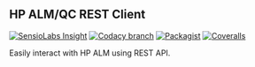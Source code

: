 ## HP ALM/QC REST Client   

[![SensioLabs Insight](https://img.shields.io/sensiolabs/i/03787473-bf91-4436-9173-5c395cea50d3.svg)](https://insight.sensiolabs.com/projects/03787473-bf91-4436-9173-5c395cea50d3)
[![Codacy branch](https://img.shields.io/codacy/1c4d056c8029418b8ffaf377994e96ce/master.svg)](https://www.codacy.com/app/stepan-sib/alm-client)
[![Packagist](https://img.shields.io/packagist/v/jovanross/alm-client.svg)](https://packagist.org/packages/jovanross/alm-client)
[![Coveralls](https://img.shields.io/coveralls/jovanross/alm-client.svg)](https://coveralls.io/github/jovanross/alm-client)

Easily interact with HP ALM using REST API. 